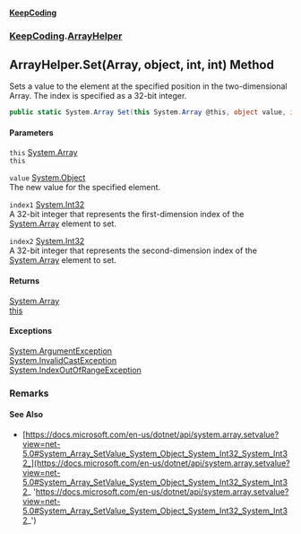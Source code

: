#### [KeepCoding](index.md 'index')
### [KeepCoding](KeepCoding.md 'KeepCoding').[ArrayHelper](KeepCoding_ArrayHelper.md 'KeepCoding.ArrayHelper')
## ArrayHelper.Set(Array, object, int, int) Method
Sets a value to the element at the specified position in the two-dimensional Array. The index is specified as a 32-bit integer.  
```csharp
public static System.Array Set(this System.Array @this, object value, int index1, int index2);
```
#### Parameters
<a name='KeepCoding_ArrayHelper_Set(System_Array_object_int_int)_this'></a>
`this` [System.Array](https://docs.microsoft.com/en-us/dotnet/api/System.Array 'System.Array')  
`this`
  
<a name='KeepCoding_ArrayHelper_Set(System_Array_object_int_int)_value'></a>
`value` [System.Object](https://docs.microsoft.com/en-us/dotnet/api/System.Object 'System.Object')  
The new value for the specified element.
  
<a name='KeepCoding_ArrayHelper_Set(System_Array_object_int_int)_index1'></a>
`index1` [System.Int32](https://docs.microsoft.com/en-us/dotnet/api/System.Int32 'System.Int32')  
A 32-bit integer that represents the first-dimension index of the [System.Array](https://docs.microsoft.com/en-us/dotnet/api/System.Array 'System.Array') element to set.
  
<a name='KeepCoding_ArrayHelper_Set(System_Array_object_int_int)_index2'></a>
`index2` [System.Int32](https://docs.microsoft.com/en-us/dotnet/api/System.Int32 'System.Int32')  
A 32-bit integer that represents the second-dimension index of the [System.Array](https://docs.microsoft.com/en-us/dotnet/api/System.Array 'System.Array') element to set.
  
#### Returns
[System.Array](https://docs.microsoft.com/en-us/dotnet/api/System.Array 'System.Array')  
[this](KeepCoding_ArrayHelper_Set(System_Array_object_int_int).md#KeepCoding_ArrayHelper_Set(System_Array_object_int_int)_this 'KeepCoding.ArrayHelper.Set(System.Array, object, int, int).this')
#### Exceptions
[System.ArgumentException](https://docs.microsoft.com/en-us/dotnet/api/System.ArgumentException 'System.ArgumentException')  
[System.InvalidCastException](https://docs.microsoft.com/en-us/dotnet/api/System.InvalidCastException 'System.InvalidCastException')  
[System.IndexOutOfRangeException](https://docs.microsoft.com/en-us/dotnet/api/System.IndexOutOfRangeException 'System.IndexOutOfRangeException')  
### Remarks
#### See Also
- [https://docs.microsoft.com/en-us/dotnet/api/system.array.setvalue?view=net-5.0#System_Array_SetValue_System_Object_System_Int32_System_Int32_](https://docs.microsoft.com/en-us/dotnet/api/system.array.setvalue?view=net-5.0#System_Array_SetValue_System_Object_System_Int32_System_Int32_ 'https://docs.microsoft.com/en-us/dotnet/api/system.array.setvalue?view=net-5.0#System_Array_SetValue_System_Object_System_Int32_System_Int32_')
